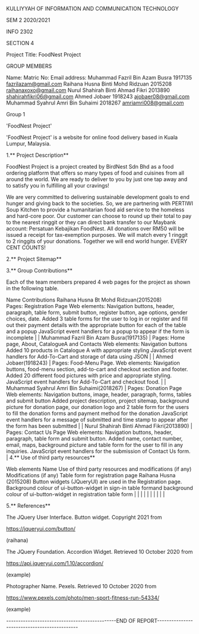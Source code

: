KULLIYYAH OF INFORMATION AND COMMUNICATION TECHNOLOGY

SEM 2 2020/2021

INFO 2302

SECTION 4

Project Title: FoodNest Project

GROUP MEMBERS

Name:	Matric No:	Email address:
Muhammad Fazril Bin Azam Busra	1917135	fazrilazam@gmail.com
Raihana Husna Binti Mohd Ridzuan	2015208	raihanaxoxo@gmail.com
Nurul Shahirah Binti Ahmad Fikri	2013890	shahirahfikri06@gmail.com
Ahmed Jobaer	1918243	ajobaer08@gmail.com
Muhammad Syahrul Amri Bin Suhaimi	2018267	amriamri008@gmail.com


Group 1

'FoodNest Project'

'FoodNest Project' is a website for online food delivery based in Kuala Lumpur, Malaysia.

1.** Project Description**

FoodNest Project is a project created by BirdNest Sdn Bhd as a food ordering platform that offers so many types of food and cuisines from all around the world. We are ready to deliver to you by just one tap away and to satisfy you in fulfilling all your cravings!

We are very committed to delivering sustainable development goals to end hunger and giving back to the societies. So, we are partnering with PERTIWI Soup Kitchen to provide a humanitarian food aid service to the homeless and hard-core poor. Our customer can choose to round up their total to pay to the nearest ringgit or they can direct bank transfer to our Maybank account: Persatuan Kebajikan FoodNest. All donations over RM50 will be issued a receipt for tax-exemption purposes. We will match every 1 ringgit to 2 ringgits of your donations. Together we will end world hunger. EVERY CENT COUNTS!

2.** Project Sitemap**



3.** Group Contributions**

Each of the team members prepared 4 web pages for the project as shown in the following table.

Name	Contributions
Raihana Husna Bt Mohd Ridzuan(2015208)	
Pages: Registration Page
Web elements: Navigation buttons, header, paragraph, table form, submit button, register button, age options, gender choices, date.
Added 3 table forms for the user to log in or register and fill out their payment details with the appropriate button for each of the table and a popup
JavaScript event handlers for a popup to appear if the form is incomplete | | Muhammad Fazril Bin Azam Busra(1917135) |
Pages: Home page, About, CatalogueA and Contacts
Web elements: Navigation buttons
Added 10 products in Catalogue A with appropriate styling
JavaScript event handlers for Add-To-Cart and storage of data using JSON | | Ahmed Jobaer(1918243) |
Pages: Food-Menu Page.
Web elements: Navigation buttons, food-menu section, add-to-cart and checkout section and footer.
Added 20 different food pictures with price and appropriate styling.
JavaScript event handlers for Add-To-Cart and checkout food. | | Muhammad Syahrul Amri Bin Suhaimi(2018267) |
Pages: Donation Page
Web elements: Navigation buttons, image, header, paragraph, forms, tables and submit button
Added project description, project sitemap, background picture for donation page, our donation logo and 2 table form for the users to fill the donation forms and payment method for the donation
JavaScript event handlers for a message of submitted and time stamp to appear after the form has been submitted | | Nurul Shahirah Binti Ahmad Fikri(2013890) |
Pages: Contact Us Page
Web elements: Navigation buttons, header, paragraph, table form and submit button.
Added name, contact number, email, maps, background picture and table form for the user to fill in any inquiries.
JavaScript event handlers for the submission of Contact Us form. |
4.** Use of third party resources**

Web elements	Name	Use of third party resources and modifications (if any)	Modifications (if any)
Table form for registration page	Raihana Husna (2015208)	Button widgets (JQueryUI) are used in the Registration page.	Background colour of ui-button-widget in sign-in table formand background colour of ui-button-widget in registration table form
| | | | | | | | | |

5.** References**

The JQuery User Interface. Button widget. Copyright 2021 from

https://jqueryui.com/button/

(raihana)

The JQuery Foundation. Accordion Widget. Retrieved 10 October 2020 from

https://api.jqueryui.com/1.10/accordion/

(example)

Photographer Name. Pexels. Retrieved 10 October 2020 from

https://www.pexels.com/photo/men-sport-fitness-run-54334/

(example)

----------------------------------------------END OF REPORT---------------------------------------------


